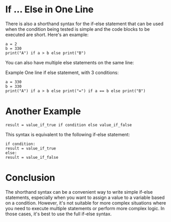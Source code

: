 # If ... Else in One Line
There is also a shorthand syntax for the if-else statement that can be used when the condition being tested is simple and the code blocks to be executed are short. Here's an example:

```
a = 2
b = 330
print("A") if a > b else print("B")
```
You can also have multiple else statements on the same line:

Example
One line if else statement, with 3 conditions:

```
a = 330
b = 330
print("A") if a > b else print("=") if a == b else print("B")
```
# Another Example
```
result = value_if_true if condition else value_if_false
```
This syntax is equivalent to the following if-else statement:

```
if condition:
result = value_if_true
else:
result = value_if_false
```
# Conclusion
The shorthand syntax can be a convenient way to write simple if-else statements, especially when you want to assign a value to a variable based on a condition.
However, it's not suitable for more complex situations where you need to execute multiple statements or perform more complex logic. In those cases, it's best to use the full if-else syntax.
